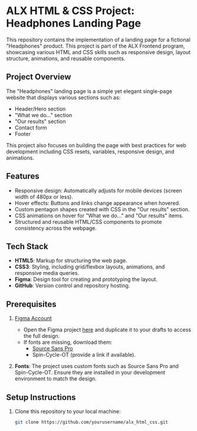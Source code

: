 # ALX HTML & CSS Project: Headphones Landing Page

This repository contains the implementation of a landing page for a fictional "Headphones" product. This project is part of the ALX Frontend program, showcasing various HTML and CSS skills such as responsive design, layout structure, animations, and reusable components.

## Project Overview

The "Headphones" landing page is a simple yet elegant single-page website that displays various sections such as:
- Header/Hero section
- "What we do..." section
- "Our results" section
- Contact form
- Footer

This project also focuses on building the page with best practices for web development including CSS resets, variables, responsive design, and animations.

## Features
- Responsive design: Automatically adjusts for mobile devices (screen width of 480px or less).
- Hover effects: Buttons and links change appearance when hovered.
- Custom pentagon shapes created with CSS in the "Our results" section.
- CSS animations on hover for "What we do..." and "Our results" items.
- Structured and reusable HTML/CSS components to promote consistency across the webpage.

## Tech Stack
- **HTML5**: Markup for structuring the web page.
- **CSS3**: Styling, including grid/flexbox layouts, animations, and responsive media queries.
- **Figma**: Design tool for creating and prototyping the layout.
- **GitHub**: Version control and repository hosting.

## Prerequisites
1. [Figma Account](https://figma.com)
   - Open the Figma project [here](#) and duplicate it to your drafts to access the full design.
   - If fonts are missing, download them:
     - [Source Sans Pro](https://fonts.google.com/specimen/Source+Sans+Pro)
     - Spin-Cycle-OT (provide a link if available).
     
2. **Fonts**: The project uses custom fonts such as Source Sans Pro and Spin-Cycle-OT. Ensure they are installed in your development environment to match the design.

## Setup Instructions

1. Clone this repository to your local machine:
   ```bash
   git clone https://github.com/yourusername/alx_html_css.git

